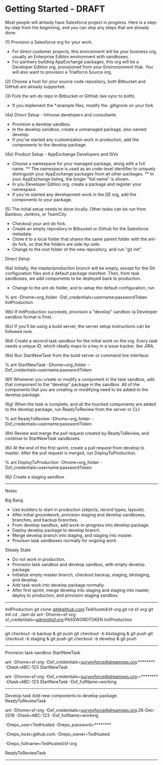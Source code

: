# Getting Started - DRAFT

Most people will already have Salesforce project in progress. Here is a 
step-by-step from the beginning, and you can skip any steps that are 
already done. 

(1) Provision a Salesforce org for your work. 
* For direct customer projects, this environment will be your business org, 
usually an Enterprise Edition environment with sandboxes. 
* For partners building AppExchange packages, this org will be a Developer 
Edition org, provisioned from your Environonment Hub. You will also want to 
provision a Trialforce Source org.

(2) Choose a host for your source code repository, both Bitbucket and 
GitHub are already supported. 

(3) Fork the ant-dx repo in Bitbucket or GitHub (we sync to both).
* If you implement the *.example files, modify the .gitignore on your fork

(4a) Direct Setup - Inhouse developers and consultants
* Provision a develop sandbox. 
* In the develop sandbox, create a unmanaged package, also named develop. 
* If you've started any customization work in production, add the 
components to the develop package. 

(4b) Product Setup - AppExchange Developers and ISVs
* Choose a namespace for your managed package, along with a full name. 
** The namespace is used as an code-level identifier to uniquely 
distinguish your AppExchange packages from all other packages. 
** In your AppExchange listing, the longer "full name" is shown. 
* In you Developer Edition org, create a package and register your namespace.
* If you've started any development work in the DE org, add the components 
to your package. 

(5) The initial setup needs to done locally. Other tasks can be run from 
Bamboo, Jenkins, or TeamCity.
* Checkout your ant-dx fork.
* Create an empty repository in Bitbucket or Github for the Salesforce 
metadata. 
* Clone it to a local folder that shares the same parent folder with the 
ant-dx fork, so that the folders are side-by-side.
* Change to the root folder of the new repository, and run 
"git init".

Direct Setup

(6a) Initially, the master/production branch will be empty, except for the 
Git configuration files and a default package manifest. Then, from task 
sandboxes, we add components to be deployed back to production. 
* Change to the ant-dx folder, and to setup the default configuration, run 

% ant -Dhome=org_folder -Dsf_credentials=username:passwordToken InitProduction

(6b) If InitProduction succeeds, provision a "develop" sandbox (a Developer 
sandbox format is fine).

(6c) If you'll be using a build server, the server setup instructions can be 
followed now. 

(6d) Create a second task sandbox for the initial work on the org. Every task 
needs a unique ID, which ideally maps to a key in a issue tracker, like JIRA. 

(6e) Run StartNewTask from the build server or command line interface:

% ant StartNewTask -Dhome=org_folder -Dsf_credentials=username:passwordToken 

(6f) Whenever you create or modify a component in the task sandbox, add that 
component to the "develop" package in the sandbox. All of the components that 
you are creating or modifying need to be added to the develop package. 

(6g) When the task is complete, and all the touched components are added to 
the develop package, run ReadyToReview from the server or CLI:

% ant ReadyToReview -Dhome=org_folder -Dsf_credentials=username:passwordToken 

(6h) Review and merge the pull request created by ReadyToReview, and continue 
to StartNewTask sandboxes.  

(6i) At the end of the first sprint, create a pull request from develop to 
master. After the pull request is merged, run DeployToProduction.

% ant DeployToProduction -Dhome=org_folder -Dsf_credentials=username:passwordToken 

(6j) Create a staging sandbox 

----

Notes 

Big Bang
* Use builders to start in production (objects, record types, 
layouts). 
* After initial groundwork, provision staging and develop 
sandboxes, branches, and backup branches. 
* From develop sandbox, add work-in-progress into develop package. 
* Deploy develop package to develop branch. 
* Merge develop branch into staging, and staging into master. 
* Provison task sandboxes normally for ongoing work. 

Steady State
* Do not work in production. 
* Provision task sandbox and develop sandbox, with empty develop package. 
* Initialize empty master branch, checkout backup, staging, bkstaging, 
and develop. 
* Add task work into develop package normally.
* After first sprint, merge develop into staging and staging into master, 
deploy to production, and provision staging sandbox.

----

InitProduction
git clone git@github.com:TedHusted/sf-org.git
cd sf-org
git init
cd ../ant-dx
ant -Dhome=sf-org sf_credentials=admin@sf.org:PASSWORDTOKEN InitProduction

----

git checkout -b backup & git push 
git checkout -b bkstaging  & git push 
git checkout -b staging & git push 
git checkout -b develop & git push

----

Provision task sandbox
StartNewTask 

ant -Dhome=sf-org -Dsf_credentials=surveyforce@dreamops.org:******** -Dtask=ABC-123 StartNewTask

ant -Dhome=sf-org -Dsf_credentials=surveyforce@dreamops.org:=******** -Dtask=ABC-123 StartNewTask -Dsf_fullName=working

----

Develop task
Add new components to develop package. 
ReadyToReviewTask

 ant -Dhome=sf-org -Dsf_credentials=surveyforce@dreamops.org:28-Dec-2016 -Dtask=ABC-123 -Dsf_fullName=working 

 -Drepo_user=TedHusted 
 -Drepo_password=********

 -Drepo_host=github.com 
 -Drepo_owner=TedHusted 

 -Drepo_fullname=TedHusted/sf-org 

 ReadyToReviewTask

----

